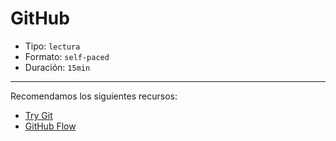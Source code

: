 # GitHub

* Tipo: `lectura`
* Formato: `self-paced`
* Duración: `15min`

***

Recomendamos los siguientes recursos:

* [Try Git](https://try.github.io/levels/1/challenges/1)
* [GitHub Flow](https://services.github.com/on-demand/intro-to-github/)
